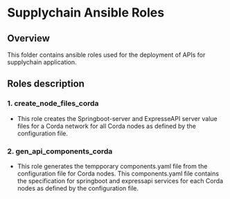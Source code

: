 [//]: # (##############################################################################################)
[//]: # (Copyright Accenture. All Rights Reserved.)
[//]: # (SPDX-License-Identifier: Apache-2.0)
[//]: # (##############################################################################################)

# Supplychain Ansible Roles

## Overview
This folder contains ansible roles used for the deployment of APIs for supplychain application.

## Roles description ##

### 1. create_node_files_corda ###
- This role creates the Springboot-server and ExpresseAPI server value files for a Corda network for all Corda nodes as defined by the configuration file.
### 2. gen_api_components_corda ###
- This role generates the tempporary components.yaml file from the configuration file for Corda nodes. This components.yaml file contains the specification for springboot and expressapi services for each Corda nodes as defined by the configuration file.



